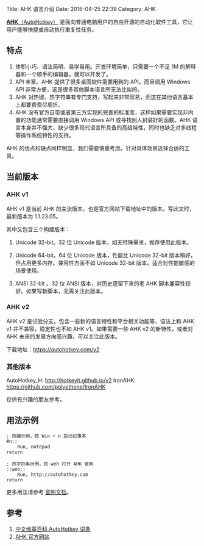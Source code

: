Title: AHK 语言介绍
Date: 2016-04-25 22:39
Category: AHK

[**AHK**（AutoHotkey）](http://autohotkey.com) 是面向普通电脑用户的自由开源的自动化软件工具，它让用户能够快捷或自动执行重复性任务。

## 特点

1. 体积小巧、语法简明、易学易用。开发环境简单，只需要一个不足 1M 的解释器和一个顺手的编辑器，就可以开发了。
2. API 丰富。AHK 提供了很多桌面软件需要用到的 API，而且调用 Windows API 非常方便，这是很多其他脚本语言所无法比拟的。
3. AHK 对热键、热字符串有专门支持，写起来非常容易，而这在其他语言基本上都要费费尽周折。
4. AHK 没有官方自带或者第三方实现的完善的标准库，这样如果需要实现非内置的功能通常需要直接调用 Windows API 或寻找别人封装好的函数。AHK 语言本身并不强大，缺少很多现代语言所具备的高级特性，同时也缺乏对多线程等操作系统特性的支持。

AHK 的优点和缺点同样明显，我们需要慎重考虑，针对具体场景选择合适的工具。

## 当前版本

### AHK v1

AHK v1 是当前 AHK 的主流版本，也是官方网站下载地址中的版本。写此文时，最新版本为 1.1.23.05。

其中又包含三个构建版本：

1. Unicode 32-bit。32 位 Unicode 版本，如无特殊需求，推荐使用此版本。

2. Unicode 64-bit。64 位 Unicode 版本，性能比 Unicode 32-bit 版本稍好，但占用更多内存。兼容性方面不如 Unicode 32-bit 版本。适合对性能敏感的场景使用。

3. ANSI 32-bit 。32 位 ANSI 版本，对历史遗留下来的老 AHK 脚本兼容性较好。如果写新脚本，无需关注此版本。

### AHK v2

AHK v2 是试验分支，包含一些新的语言特性和平台相关功能等，语法上和 AHK v1 并不兼容，稳定性也不如 AHK v1。如果需要一些 AHK v2 的新特性，或者对 AHK 未来的发展方向感兴趣，可以关注此版本。

下载地址：https://autohotkey.com/v2

### 其他版本

AutoHotkey_H: http://hotkeyit.github.io/v2
IronAHK: https://github.com/polyethene/IronAHK

仅供有兴趣的朋友参考。

## 用法示例

```
; 热键示例，按 Win + n 启动记事本
#n::
    Run, notepad
return

; 热字符串示例，按 web 打开 AHK 官网
::web::
    Run, http://autohotkey.com
return
```

更多用法请参考 [官网文档](https://autohotkey.com/docs/AutoHotkey.htm)。

## 参考

1. [中文维基百科 AutoHotkey 词条](https://zh.wikipedia.org/wiki/AutoHotkey)
2. [AHK 官方网站](https://autohotkey.com)

